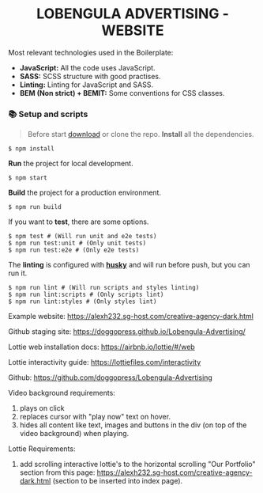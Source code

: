 <h1 align="center">LOBENGULA ADVERTISING - WEBSITE</h1>

Most relevant technologies used in the Boilerplate:

- **JavaScript:** All the code uses JavaScript.
- **SASS:** SCSS structure with good practises.
- **Linting:** Linting for JavaScript and SASS.
- **BEM (Non strict) + BEMIT:** Some conventions for CSS classes.

### 📚 Setup and scripts

> Before start [download](https://github.com/doggopress/Lobengula-Advertising.git) or clone the repo.
> **Install** all the dependencies.

```shell
$ npm install
```

**Run** the project for local development.

```shell
$ npm start
```

**Build** the project for a production environment.

```shell
$ npm run build
```

If you want to **test**, there are some options.

```shell
$ npm test # (Will run unit and e2e tests)
$ npm run test:unit # (Only unit tests)
$ npm run test:e2e # (Only e2e tests)
```

The **linting** is configured with [**husky**](https://github.com/typicode/husky) and will run before push, but you can run it.

```shell
$ npm run lint # (Will run scripts and styles linting)
$ npm run lint:scripts # (Only scripts lint)
$ npm run lint:styles # (Only styles lint)
```


Example website: https://alexh232.sg-host.com/creative-agency-dark.html

Github staging site: https://doggopress.github.io/Lobengula-Advertising/

Lottie web installation docs: https://airbnb.io/lottie/#/web

Lottie interactivity guide: https://lottiefiles.com/interactivity

Github: https://github.com/doggopress/Lobengula-Advertising

Video background requirements:

1. plays on click
2. replaces cursor with "play now" text on hover.
3. hides all content like text, images and buttons in the div (on top of the video background) when playing.

Lottie Requirements:

1. add scrolling interactive lottie's to the horizontal scrolling "Our Portfolio" section from this page: https://alexh232.sg-host.com/creative-agency-dark.html (section to be inserted into index page).
